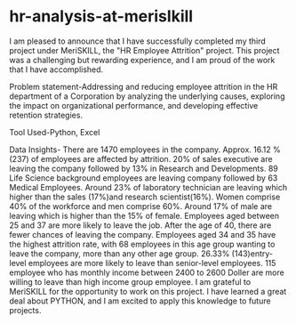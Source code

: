 # hr-analysis-at-merislkill
I am pleased to announce that I have successfully completed my third project under MeriSKILL, the "HR Employee Attrition" project. This project was a challenging but rewarding experience, and I am proud of the work that I have accomplished.
 
Problem statement-Addressing and reducing employee attrition in the HR department of a Corporation by analyzing the underlying causes, exploring the impact on organizational performance, and developing effective retention strategies.

Tool Used-Python, Excel

Data Insights-
There are 1470 employees in the company. Approx. 16.12 % (237) of employees are affected by attrition.
20% of sales executive are leaving the company followed by 13% in Research and Developments.
89 Life Science background employees are leaving company followed by 63 Medical Employees.
Around 23% of laboratory technician are leaving which higher than the sales (17%)and research scientist(16%).
Women comprise 40% of the workforce and men comprise 60%.
Around 17% of male are leaving which is higher than the 15% of female.
Employees aged between 25 and 37 are more likely to leave the job. After the age of 40, there are fewer chances of leaving the company.
Employees aged 34 and 35 have the highest attrition rate, 
with 68 employees in this age group wanting to leave the company, more than any other age group.
26.33% (143)entry-level employees are more likely to leave than senior-level employees.
115 employee who has monthly income between 2400 to 2600 Doller are more willing to leave than high income group employee.
I am grateful to MeriSKILL for the opportunity to work on this project. 
I have learned a great deal about PYTHON, and I am excited to apply this knowledge to future projects.
